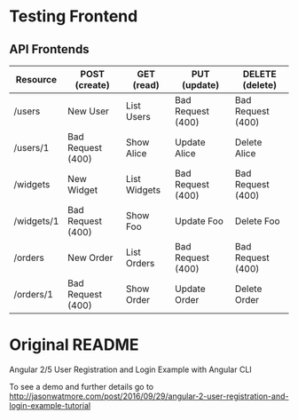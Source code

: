 # Testing Frontend


## API Frontends

| Resource    | POST (create)     | GET (read)   | PUT (update)      | DELETE  (delete)  |
| ------------|-------------------|--------------|-------------------|-------------------|
| /users      | New User          | List Users   | Bad Request (400) | Bad Request (400) | 
| /users/1    | Bad Request (400) | Show Alice   | Update Alice      | Delete Alice      |
| /widgets    | New Widget        | List Widgets | Bad Request (400) | Bad Request (400) | 
| /widgets/1  | Bad Request (400) | Show Foo     | Update Foo        | Delete Foo        |
| /orders     | New Order         | List Orders  | Bad Request (400) | Bad Request (400) | 
| /orders/1   | Bad Request (400) | Show Order   | Update Order      | Delete Order      |


# Original README
Angular 2/5 User Registration and Login Example with Angular CLI

To see a demo and further details go to http://jasonwatmore.com/post/2016/09/29/angular-2-user-registration-and-login-example-tutorial

